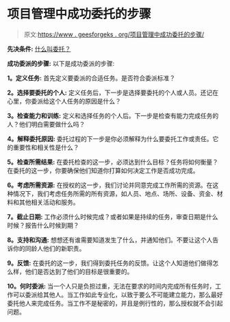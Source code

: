 # 项目管理中成功委托的步骤

> 原文:[https://www . geesforgeks . org/项目管理中成功委托的步骤/](https://www.geeksforgeeks.org/steps-of-successful-delegation-in-project-management/)

**先决条件:** [什么叫委托？](https://www.geeksforgeeks.org/delegation-in-project-management/)

**成功委派的步骤:**
以下是成功委派的步骤:

**1。定义任务:**
首先定义要委派的合适任务。是否符合委派标准？

**2。选择要委托的个人:**
定义任务后，下一步是选择要委托的个人或人员。还记在心里，你委派给这个人任务的原因是什么？

**3。检查能力和训练:**
定义和选择任务的个人后。下一步是检查有能力完成任务的人？他们明白需要做什么吗？

**4。解释委托原因:**
委托过程的下一步是你必须解释为什么要委托工作或责任。它的重要性和相关性是什么？

**5。检查所需结果:**
在委托检查的这一步，必须达到什么目标？任务将如何衡量？在委托的这一步，你要确保他们知道你打算如何决定工作是否成功完成。

**6。考虑所需资源:**
在授权的这一步，我们讨论并同意完成工作所需的资源。在这种情况下，我们考虑任务所需的所有资源，如人员、地点、场所、设备、资金、材料和其他相关活动和服务。

**7。截止日期:**
工作必须什么时候完成？或者如果是持续的任务，审查日期是什么时候？报告什么时候到期？

**8。支持和沟通:**
想想还有谁需要知道发生了什么，并通知他们。不要让这个人告诉你的同龄人他们的新职责。

**9。反馈:**
在委托的这一步，我们得到委托任务的反馈。让这个人知道他们做得怎么样，他们是否达到了他们的目标是很重要的。

**10。何时委派:**
当一个人只是负担过重，无法在要求的时间内完成所有任务时，工作可以委派给其他人。当工作如此专业化，以致于要么不可能建立能力，那么最好委托他人来完成任务。当工作不是秘密的，并且是例行性的，那么授权就不会引起问题。